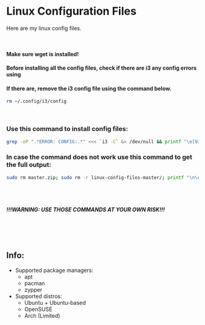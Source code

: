 
# Linux Configuration Files

Here are my linux config files.

<br>

#### Make sure wget is installed!
#### Before installing all the config files, check if there are i3 any config errors using

#### If there are, remove the i3 config file using the command below.
```bash
rm ~/.config/i3/config
```
<br>

### Use this command to install config files:
```bash
grep -oP ".*ERROR: CONFIG:.*" <<< `i3 -C` &> /dev/null && printf "\e[93mFound i3 config error: removing i3 config file\e[0m\n" && sudo rm ~/.config/i3/config; sudo rm master.zip &> /dev/null; sudo rm -r linux-config-files-master/ &> /dev/null; printf "\n\e[93mStarting config file installation...\e[0m\n\n"; wget https://github.com/JacksStuff0905/linux-config-files/archive/master.zip &> /dev/null && unzip master.zip &> /dev/null && bash linux-config-files-master/load-config-files.sh; sudo rm master.zip
```

### In case the command does not work use this command to get the full output:

```bash
sudo rm master.zip; sudo rm -r linux-config-files-master/; printf "\n\e[93mStarting config file installation...\e[0m\n\n"; wget https://github.com/JacksStuff0905/linux-config-files/archive/master.zip && unzip master.zip && bash linux-config-files-master/load-config-files.sh; sudo rm master.zip
```
<br><br>

#### *!!!WARNING: USE THOSE COMMANDS AT YOUR OWN RISK!!!*


<br><br><br>
## Info:
- Supported package managers:
    - apt
    - pacman
    - zypper
- Supported distros:
    - Ubuntu + Ubuntu-based
    - OpenSUSE
    - Arch (Limited)
